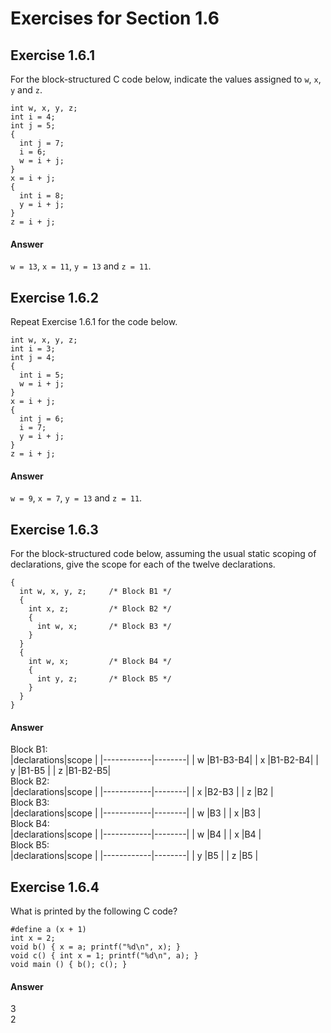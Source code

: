 Exercises for Section 1.6  
=========================  

Exercise 1.6.1  
--------------  
For the block-structured C code below, indicate the values assigned to `w`, `x`, `y` and `z`.  
```
int w, x, y, z;   
int i = 4;  
int j = 5;  
{  
  int j = 7;  
  i = 6;  
  w = i + j;  
}  
x = i + j;  
{  
  int i = 8;  
  y = i + j;  
}  
z = i + j;  
```  

#### Answer  
`w = 13`, `x = 11`, `y = 13` and `z = 11`.  

Exercise 1.6.2  
--------------  
Repeat Exercise 1.6.1 for the code below.  
```  
int w, x, y, z;
int i = 3;
int j = 4;
{
  int i = 5;
  w = i + j;
}
x = i + j;
{
  int j = 6;
  i = 7;
  y = i + j;
}
z = i + j;
```  

#### Answer  
`w = 9`, `x = 7`, `y = 13` and `z = 11`.  

Exercise 1.6.3  
--------------  
For the block-structured code below, assuming the usual static scoping of declarations, give the scope for each of the twelve declarations.  
```  
{
  int w, x, y, z;     /* Block B1 */
  {
    int x, z;         /* Block B2 */
    {
      int w, x;       /* Block B3 */
    }
  }
  {
    int w, x;         /* Block B4 */
    {
      int y, z;       /* Block B5 */
    }
  }
}
```  

#### Answer  
Block B1:  
|declarations|scope   |
|------------|--------|
|		w				 |B1-B3-B4|
|		x				 |B1-B2-B4|
|		y				 |B1-B5   |
|		z				 |B1-B2-B5|  
Block B2:  
|declarations|scope   |
|------------|--------|
|		x				 |B2-B3   |
|		z				 |B2      |  
Block B3:  
|declarations|scope   |
|------------|--------|
|  	w				 |B3      |
|		x				 |B3      |  
Block B4:  
|declarations|scope   |
|------------|--------|
|  	w				 |B4      |
|		x				 |B4      |  
Block B5:  
|declarations|scope   |
|------------|--------|
|		y				 |B5      |
|		z				 |B5      |  

Exercise 1.6.4  
--------------  
What is printed by the following C code?  
```
#define a (x + 1)
int x = 2;
void b() { x = a; printf("%d\n", x); }
void c() { int x = 1; printf("%d\n", a); }
void main () { b(); c(); }
```  

#### Answer  
3  
2  